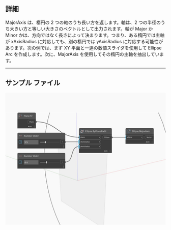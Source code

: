## 詳細
MajorAxis は、楕円の 2 つの軸のうち長い方を返します。軸は、2 つの半径のうち大きい方と等しい大きさのベクトルとして出力されます。軸が Major か Minor かは、方向ではなく長さによって決まります。つまり、ある楕円では主軸が xAxisRadius に対応しても、別の楕円では yAxisRadius に対応する可能性があります。次の例では、まず XY 平面と一連の数値スライダを使用して Ellipse Arc を作成します。次に、MajorAxis を使用してその楕円の主軸を抽出しています。
___
## サンプル ファイル

![MajorAxis](./Autodesk.DesignScript.Geometry.Ellipse.MajorAxis_img.jpg)

